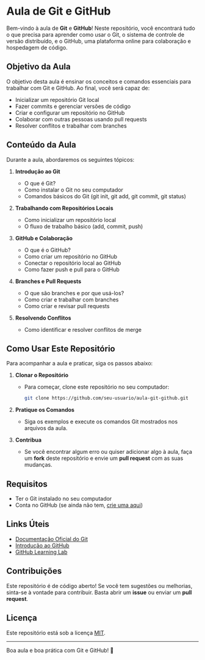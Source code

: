 # Aula de Git e GitHub

Bem-vindo à aula de **Git** e **GitHub**! Neste repositório, você encontrará tudo o que precisa para aprender como usar o Git, o sistema de controle de versão distribuído, e o GitHub, uma plataforma online para colaboração e hospedagem de código.

## Objetivo da Aula

O objetivo desta aula é ensinar os conceitos e comandos essenciais para trabalhar com Git e GitHub. Ao final, você será capaz de:

- Inicializar um repositório Git local
- Fazer commits e gerenciar versões de código
- Criar e configurar um repositório no GitHub
- Colaborar com outras pessoas usando pull requests
- Resolver conflitos e trabalhar com branches

## Conteúdo da Aula

Durante a aula, abordaremos os seguintes tópicos:

1. **Introdução ao Git**
   - O que é Git?
   - Como instalar o Git no seu computador
   - Comandos básicos do Git (git init, git add, git commit, git status)

2. **Trabalhando com Repositórios Locais**
   - Como inicializar um repositório local
   - O fluxo de trabalho básico (add, commit, push)

3. **GitHub e Colaboração**
   - O que é o GitHub?
   - Como criar um repositório no GitHub
   - Conectar o repositório local ao GitHub
   - Como fazer push e pull para o GitHub

4. **Branches e Pull Requests**
   - O que são branches e por que usá-los?
   - Como criar e trabalhar com branches
   - Como criar e revisar pull requests

5. **Resolvendo Conflitos**
   - Como identificar e resolver conflitos de merge

## Como Usar Este Repositório

Para acompanhar a aula e praticar, siga os passos abaixo:

1. **Clonar o Repositório**
   - Para começar, clone este repositório no seu computador:
     ```bash
     git clone https://github.com/seu-usuario/aula-git-github.git
     ```

2. **Pratique os Comandos**
   - Siga os exemplos e execute os comandos Git mostrados nos arquivos da aula.

3. **Contribua**
   - Se você encontrar algum erro ou quiser adicionar algo à aula, faça um **fork** deste repositório e envie um **pull request** com as suas mudanças.

## Requisitos

- Ter o Git instalado no seu computador
- Conta no GitHub (se ainda não tem, [crie uma aqui](https://github.com/join))

## Links Úteis

- [Documentação Oficial do Git](https://git-scm.com/doc)
- [Introdução ao GitHub](https://guides.github.com/activities/hello-world/)
- [GitHub Learning Lab](https://lab.github.com/)

## Contribuições

Este repositório é de código aberto! Se você tem sugestões ou melhorias, sinta-se à vontade para contribuir. Basta abrir um **issue** ou enviar um **pull request**.

## Licença

Este repositório está sob a licença [MIT](LICENSE).

---

Boa aula e boa prática com Git e GitHub! 🚀
